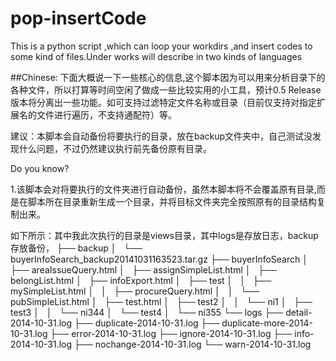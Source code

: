 pop-insertCode
==============

This is a python script ,which can loop your workdirs ,and insert codes to some kind of files.Under works will describe in two kinds of languages

##Chinese:
 下面大概说一下一些核心的信息,这个脚本因为可以用来分析目录下的各种文件，所以打算等时间空闲了做成一些比较实用的小工具，预计0.5 Release版本将分离出一些功能。如可支持过滤特定文件名称或目录（目前仅支持对指定扩展名的文件进行遍历，不支持通配符）等。

建议：本脚本会自动备份将要执行的目录，放在backup文件夹中，自己测试没发现什么问题，不过仍然建议执行前先备份原有目录。
	
Do you know?
	
1.该脚本会对将要执行的文件夹进行自动备份，虽然本脚本将不会覆盖原有目录,而是在脚本所在目录重新生成一个目录，并将目标文件夹完全按照原有的目录结构复制出来。
	
 如下所示：其中我此次执行的目录是views目录，其中logs是存放日志，backup存放备份，
	├── backup
│   └── buyerInfoSearch_backup20141031163523.tar.gz
├── buyerInfoSearch
│   ├── areaIssueQuery.html
│   ├── assignSimpleList.html
│   ├── belongList.html
│   ├── infoExport.html
│   ├── test
│   │   ├── mySimpleList.html
│   │   ├── procureQuery.html
│   │   └── pubSimpleList.html
│   ├── test.html
│   ├── test2
│   │   └── ni1
│   ├── test3
│   │   └── ni344
│   └── test4
│       └── ni355
└── logs
    ├── detail-2014-10-31.log
    ├── duplicate-2014-10-31.log
    ├── duplicate-more-2014-10-31.log
    ├── error-2014-10-31.log
    ├── ignore-2014-10-31.log
    ├── info-2014-10-31.log
    ├── nochange-2014-10-31.log
    └── warn-2014-10-31.log
